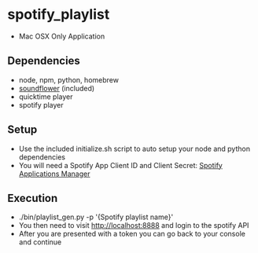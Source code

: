 # spotify_playlist* Mac OSX Only Application## Dependencies* node, npm, python, homebrew * [soundflower](soundflower/) (included)* quicktime player* spotify player## Setup* Use the included initialize.sh script to auto setup your node and python dependencies* You will need a Spotify App Client ID and Client Secret: [Spotify Applications Manager](https://developer.spotify.com/my-applications) ## Execution* ./bin/playlist_gen.py -p '\{Spotify playlist name\}'* You then need to visit [http://localhost:8888](http://localhost:8888) and login to the spotify API* After you are presented with a token you can go back to your console and continue